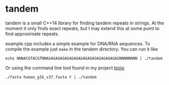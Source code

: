 # tandem

tandem is a small C++14 library for finding tandem repeats in strings. At the moment it only finds exact repeats, but I may extend this at some point to find approximate repeats.

example.cpp includes a simple example for DNA/RNA sequences. To compile the example just `make` in the tandem directory. You can run it like

    echo NNNACGTACGTNNAGAGAGAGAGAGAGAGAGAGAGAGAGAGAGAGNNNNNNNN | ./tandem

Or using the command line tool found in my project [bioio](https://github.com/dancooke/bioio)

    ./fasta human_g1k_v37.fasta Y | ./tandem

